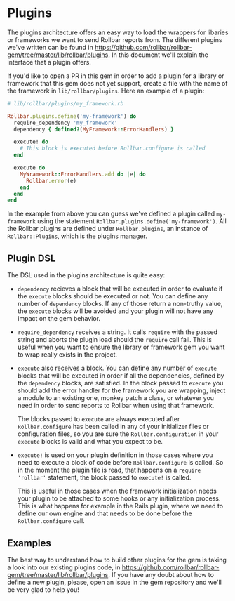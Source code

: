 # Plugins

The plugins architecture offers an easy way to load the wrappers for libaries or frameworks we want to send Rollbar reports from. The different plugins we've written can be found in https://github.com/rollbar/rollbar-gem/tree/master/lib/rollbar/plugins. In this document we'll explain the interface that a plugin offers.

If you'd like to open a PR in this gem in order to add a plugin for a library or framework that this gem does not yet support, create a file with the name of the framework in `lib/rollbar/plugins`. Here an example of a plugin:

```ruby
# lib/rollbar/plugins/my_framework.rb

Rollbar.plugins.define('my-framework') do
  require_dependency 'my_framework'
  dependency { defined?(MyFramework::ErrorHandlers) }

  execute! do
    # This block is executed before Rollbar.configure is called
  end

  execute do
    MyWramework::ErrorHandlers.add do |e| do
      Rollbar.error(e)
    end
  end
end
```

In the example from above you can guess we've defined a plugin called `my-framework` using the statement `Rollbar.plugins.define('my-framework')`. All the Rollbar plugins are defined under `Rollbar.plugins`, an instance of `Rollbar::Plugins`, which is the plugins manager.

## Plugin DSL

The DSL used in the plugins architecture is quite easy:

- `dependency` recieves a block that will be executed in order to evaluate if the `execute` blocks should be executed or not. You can define any number of `dependency` blocks. If any of those return a non-truthy value, the `execute` blocks will be avoided and your plugin will not have any impact on the gem behavior.

- `require_dependency` receives a string. It calls `require` with the passed string and aborts the plugin load should the `require` call fail. This is useful when you want to ensure the library or framework gem you want to wrap really exists in the project.

- `execute` also receives a block. You can define any number of `execute` blocks that will be executed in order if all the dependencies, defined by the `dependency` blocks, are satisfied. In the block passed to `execute` you should add the error handler for the framework you are wrapping, inject a module to an existing one, monkey patch a class, or whatever you need in order to send reports to Rollbar when using that framework.

  The blocks passed to `execute` are always executed after `Rollbar.configure` has been called in any of your initializer files or configuration files, so you are sure the `Rollbar.configuration` in your `execute` blocks is valid and what you expect to be.

- `execute!` is used on your plugin definition in those cases where you need to execute a block of code before `Rollbar.configure` is called. So in the moment the plugin file is read, that happens on a `require 'rollbar'` statement, the block passed to `execute!` is called.

  This is useful in those cases when the framework initialization needs your plugin to be attached to some hooks or any initialization process. This is what happens for example in the Rails plugin, where we need to define our own engine and that needs to be done before the `Rollbar.configure` call.

## Examples

The best way to understand how to build other plugins for the gem is taking a look into our existing plugins code, in https://github.com/rollbar/rollbar-gem/tree/master/lib/rollbar/plugins. If you have any doubt about how to define a new plugin, please, open an issue in the gem repository and we'll be very glad to help you!
